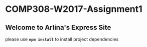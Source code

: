 # COMP308-W2017-Assignment1

## Welcome to Arlina's Express Site

please use **`npm install`** to install project dependencies

